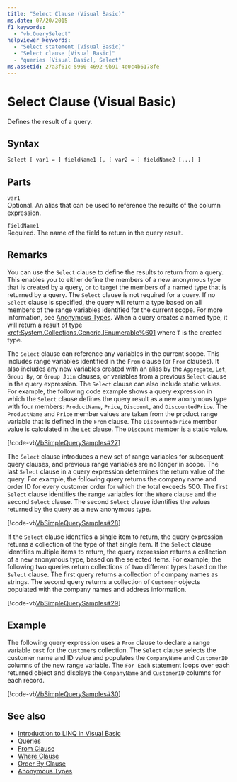 ```yaml
---
title: "Select Clause (Visual Basic)"
ms.date: 07/20/2015
f1_keywords: 
  - "vb.QuerySelect"
helpviewer_keywords: 
  - "Select statement [Visual Basic]"
  - "Select clause [Visual Basic]"
  - "queries [Visual Basic], Select"
ms.assetid: 27a3f61c-5960-4692-9b91-4d0c4b6178fe
---
```

# Select Clause (Visual Basic)
Defines the result of a query.  
  
## Syntax  
  
```vb  
Select [ var1 = ] fieldName1 [, [ var2 = ] fieldName2 [...] ]  
```  
  
## Parts  
 `var1`  
 Optional. An alias that can be used to reference the results of the column expression.  
  
 `fieldName1`  
 Required. The name of the field to return in the query result.  
  
## Remarks  
 You can use the `Select` clause to define the results to return from a query. This enables you to either define the members of a new anonymous type that is created by a query, or to target the members of a named type that is returned by a query. The `Select` clause is not required for a query. If no `Select` clause is specified, the query will return a type based on all members of the range variables identified for the current scope. For more information, see [Anonymous Types](../../../visual-basic/programming-guide/language-features/objects-and-classes/anonymous-types.md). When a query creates a named type, it will return a result of type <xref:System.Collections.Generic.IEnumerable%601> where `T` is the created type.  
  
 The `Select` clause can reference any variables in the current scope. This includes range variables identified in the `From` clause (or `From` clauses). It also includes any new variables created with an alias by the `Aggregate`, `Let`, `Group By`, or `Group Join` clauses, or variables from a previous `Select` clause in the query expression. The `Select` clause can also include static values. For example, the following code example shows a query expression in which the `Select` clause defines the query result as a new anonymous type with four members: `ProductName`, `Price`, `Discount`, and `DiscountedPrice`. The `ProductName` and `Price` member values are taken from the product range variable that is defined in the `From` clause. The `DiscountedPrice` member value is calculated in the `Let` clause. The `Discount` member is a static value.  
  
 [!code-vb[VbSimpleQuerySamples#27](~/samples/snippets/visualbasic/VS_Snippets_VBCSharp/VbSimpleQuerySamples/VB/QuerySamples1.vb#27)]  
  
 The `Select` clause introduces a new set of range variables for subsequent query clauses, and previous range variables are no longer in scope. The last `Select` clause in a query expression determines the return value of the query. For example, the following query returns the company name and order ID for every customer order for which the total exceeds 500. The first `Select` clause identifies the range variables for the `Where` clause and the second `Select` clause. The second `Select` clause identifies the values returned by the query as a new anonymous type.  
  
 [!code-vb[VbSimpleQuerySamples#28](~/samples/snippets/visualbasic/VS_Snippets_VBCSharp/VbSimpleQuerySamples/VB/QuerySamples1.vb#28)]  
  
 If the `Select` clause identifies a single item to return, the query expression returns a collection of the type of that single item. If the `Select` clause identifies multiple items to return, the query expression returns a collection of a new anonymous type, based on the selected items. For example, the following two queries return collections of two different types based on the `Select` clause. The first query returns a collection of company names as strings. The second query returns a collection of `Customer` objects populated with the company names and address information.  
  
 [!code-vb[VbSimpleQuerySamples#29](~/samples/snippets/visualbasic/VS_Snippets_VBCSharp/VbSimpleQuerySamples/VB/QuerySamples1.vb#29)]  
  
## Example  
 The following query expression uses a `From` clause to declare a range variable `cust` for the `customers` collection. The `Select` clause selects the customer name and ID value and populates the `CompanyName` and `CustomerID` columns of the new range variable. The `For Each` statement loops over each returned object and displays the `CompanyName` and `CustomerID` columns for each record.  
  
 [!code-vb[VbSimpleQuerySamples#30](~/samples/snippets/visualbasic/VS_Snippets_VBCSharp/VbSimpleQuerySamples/VB/QuerySamples1.vb#30)]  
  
## See also

- [Introduction to LINQ in Visual Basic](../../../visual-basic/programming-guide/language-features/linq/introduction-to-linq.md)
- [Queries](../../../visual-basic/language-reference/queries/index.md)
- [From Clause](../../../visual-basic/language-reference/queries/from-clause.md)
- [Where Clause](../../../visual-basic/language-reference/queries/where-clause.md)
- [Order By Clause](../../../visual-basic/language-reference/queries/order-by-clause.md)
- [Anonymous Types](../../../visual-basic/programming-guide/language-features/objects-and-classes/anonymous-types.md)

